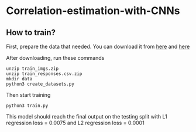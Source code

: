# Correlation-estimation-with-CNNs

## How to train?

First, prepare the data that needed. You can download it from [here](https://drive.google.com/file/d/1kNgjfb3FF4pnGO__wy0hCgekKgfv5VMa/view) and [here](https://drive.google.com/file/d/1iUuhI78_8SW9MC6QB9wQeo0kjuAbk6AD/view)

After downloading, run these commands 
```
unzip train_imgs.zip
unzip train_responses.csv.zip
mkdir data
python3 create_datasets.py
```

Then start training
```
python3 train.py
```

This model should reach the final output on the testing split with L1 regression loss = 0.0075 and L2 regression loss = 0.0001
